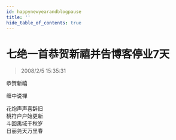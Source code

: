 ```yaml
---
id: happynewyearandblogpause
title: ''
hide_table_of_contents: true
---
```


# 七绝一首恭贺新禧并告博客停业7天

> 2008/2/5 15:35:31

<div style={{color:'#FF0000', fontSize: '56px', fontWeight: '500', textAlign: 'center', lineHeight: '150%'}}>

恭贺新禧
</div>

<div style={{color:'#FF0000', fontSize: '32px', fontWeight: '500', textAlign: 'center', lineHeight: '150%'}}>

缠中说禅
</div>

<div style={{color:'#FF0000', fontSize: '32px', fontWeight: '500', textAlign: 'center', lineHeight: '150%'}}>

花炮声声喜辞旧<br/>
桃符户户始更新<br/>
斗回禹域千秋岁<br/>
日丽尧天万里春
</div>